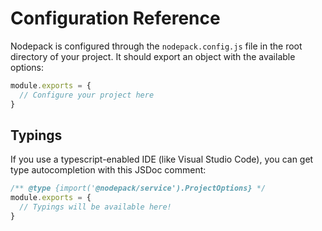 # Configuration Reference

Nodepack is configured through the `nodepack.config.js` file in the root directory of your project. It should export an object with the available options:

```js
module.exports = {
  // Configure your project here
}
```

## Typings

If you use a typescript-enabled IDE (like Visual Studio Code), you can get type autocompletion with this JSDoc comment:

```js
/** @type {import('@nodepack/service').ProjectOptions} */
module.exports = {
  // Typings will be available here!
}
```

